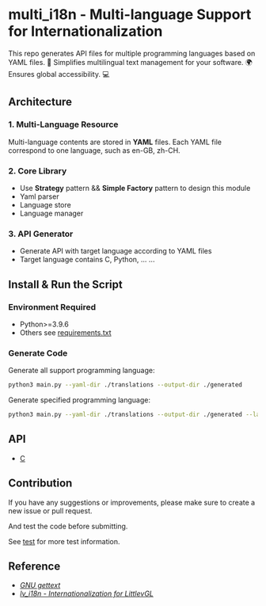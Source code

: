 # multi_i18n - Multi-language Support for Internationalization

This repo generates API files for multiple programming languages based on YAML files. 🎯 Simplifies multilingual text management for your software. 🌍 Ensures global accessibility. 💻

## Architecture

### 1. Multi-Language Resource

Multi-language contents are stored in **YAML** files. Each YAML file correspond to one language, such as en-GB, zh-CH.

### 2. Core Library

- Use **Strategy** pattern && **Simple Factory** pattern to design this module
- Yaml parser
- Language store
- Language manager

### 3. API Generator

- Generate API with target language according to YAML files
- Target language contains C, Python, ... ...

## Install & Run the Script

### Environment Required

- Python>=3.9.6
- Others see [requirements.txt](./requirements.txt)

### Generate Code

Generate all support programming language:

```bash
python3 main.py --yaml-dir ./translations --output-dir ./generated
```

Generate specified programming language:

```bash
python3 main.py --yaml-dir ./translations --output-dir ./generated --languages c
```

## API

- [C](./API/C.md)

## Contribution

If you have any suggestions or improvements, please make sure to create a new issue or pull request.

And test the code before submitting.

See [test](./tests/test.md) for more test information.

## Reference

- [*GNU gettext*](https://www.gnu.org/software/gettext/)
- [*lv_i18n - Internationalization for LittlevGL*](https://github.com/lvgl/lv_i18n)
